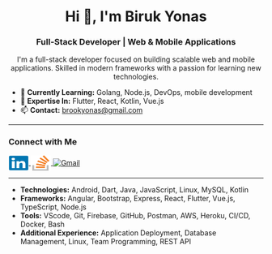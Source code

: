<h1 align="center">Hi 👋, I'm Biruk Yonas</h1>
<h3 align="center">Full-Stack Developer | Web & Mobile Applications</h3>

<p align="center">I'm a full-stack developer focused on building scalable web and mobile applications. Skilled in modern frameworks with a passion for learning new technologies.</p>

- 🌱 **Currently Learning:** Golang, Node.js, DevOps, mobile development
- 💬 **Expertise In:** Flutter, React, Kotlin, Vue.js
- 📫 **Contact:** brookyonas@gmail.com

---

<h3 align="left">Connect with Me</h3>
<p align="left">
  <a href="https://linkedin.com/in/biruk-yonas" target="blank">
    <img align="center" src="https://raw.githubusercontent.com/devicons/devicon/master/icons/linkedin/linkedin-original.svg" alt="LinkedIn" height="30" width="40" />
  </a> 
  <a href="https://stackoverflow.com/users/14139196" target="blank">
    <img align="center" src="https://raw.githubusercontent.com/devicons/devicon/master/icons/stackoverflow/stackoverflow-original.svg" alt="Stack Overflow" height="30" width="40" />
  </a> 
  <a href="mailto:brookyonas@gmail.com" target="blank">
    <img align="center" src="https://upload.wikimedia.org/wikipedia/commons/4/4e/Gmail_Icon.png" alt="Gmail" height="30" width="40" />
  </a>
</p>


---

- **Technologies:** Android, Dart, Java, JavaScript, Linux, MySQL, Kotlin
- **Frameworks:** Angular, Bootstrap, Express, React, Flutter, Vue.js, TypeScript, Node.js
- **Tools:** VScode, Git, Firebase, GitHub, Postman, AWS, Heroku, CI/CD, Docker, Bash
- **Additional Experience:** Application Deployment, Database Management, Linux, Team Programming, REST API
